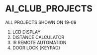 # AI_CLUB_PROJECTS
ALL PROJECTS SHOWN ON 19-09

1. LCD DISPLAY
2. DISTANCE CALCULATOR
3. IR REMOTE AUTOMATION
4. DOOR LOCK {KEYPAD}
